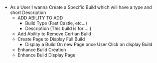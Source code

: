- As a User I wanna Create a Specific Build which will have a type and short Description
    - ADD ABILITY TO ADD 
        - Build Type (Fast Castle, etc...)
        - Description  (This build is for ....)
    - Add Ability to Remove Certian Build
    - Create Page to Display Full Build
        - Display a Build On new Page once User Click on display Build
    - Enhance Build Creation
    - Enhance Build Display Page